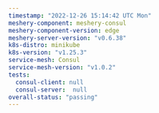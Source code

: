```yaml
---
timestamp: "2022-12-26 15:14:42 UTC Mon"
meshery-component: meshery-consul
meshery-component-version: edge
meshery-server-version: "v0.6.38"
k8s-distro: minikube
k8s-version: "v1.25.3"
service-mesh: Consul
service-mesh-version: "v1.0.2"
tests:
  consul-client: null
  consul-server:  null
overall-status: "passing"
---
```

